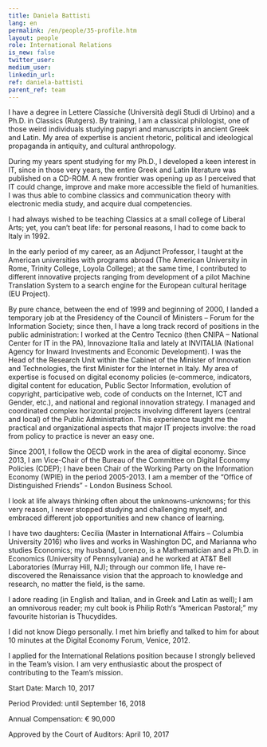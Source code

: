```yaml
---
title: Daniela Battisti
lang: en
permalink: /en/people/35-profile.htm
layout: people
role: International Relations
is_new: false
twitter_user:
medium_user:
linkedin_url:
ref: daniela-battisti
parent_ref: team
---
```

I have a degree in Lettere Classiche (Università degli Studi di Urbino) and a Ph.D. in Classics (Rutgers). By training, I am a classical philologist, one of those weird individuals studying papyri and manuscripts in ancient Greek and Latin.  My area of expertise is ancient rhetoric, political and ideological propaganda in antiquity, and cultural anthropology.

During my years spent studying for my Ph.D., I developed a keen interest in IT, since in those very years, the entire Greek and Latin literature was published on a CD-ROM. A new frontier was opening up as I perceived that IT could change, improve and make more accessible the field of humanities. I was thus able to combine classics and communication theory with electronic media study, and acquire dual competencies.

I had always wished to be teaching Classics at a small college of Liberal Arts; yet, you can’t beat life: for personal reasons, I had to come back to Italy in 1992.

In the early period of my career, as an Adjunct Professor, I taught at the American universities with programs abroad (The American University in Rome, Trinity College, Loyola College); at the same time, I contributed  to different innovative projects ranging from development of a pilot Machine Translation System to a search engine for the European cultural heritage (EU Project).

By pure chance, between the end of 1999 and beginning of 2000, I landed a temporary job at the Presidency of the Council of Ministers – Forum for the Information Society; since then, I have a long track record of positions in the public administration: I worked at the Centro Tecnico (then CNIPA – National Center for IT in the PA), Innovazione Italia and lately at INVITALIA (National Agency for Inward Investments and Economic Development). I was the Head of the Research Unit within the Cabinet of the Minister of Innovation and Technologies, the first Minister for the Internet in Italy. My area of expertise is focused on digital economy policies (e-commerce, indicators, digital content for education, Public Sector Information, evolution of copyright, participative web, code of conducts on the Internet, ICT and Gender, etc.), and national and regional innovation strategy. I managed and coordinated complex horizontal projects involving different layers (central and local) of the Public Administration. This experience taught me the practical and organizational aspects that major IT projects involve: the road from policy to practice is never an easy one.

Since 2001, I follow the OECD work in the area of digital economy. Since 2013, I am Vice-Chair of the Bureau of the Committee on Digital Economy Policies (CDEP); I have been Chair of the Working Party on the Information Economy (WPIE) in the period 2005-2013. I am a member of the “Office of Distinguished Friends” - London Business School.

I look at life always thinking often about the unknowns-unknowns; for this very reason, I never stopped studying and challenging myself, and embraced different job opportunities and new chance of learning.

I have two daughters: Cecilia (Master in International Affairs – Columbia University 2016) who lives and works in Washington DC, and Marianna who studies Economics; my husband, Lorenzo, is a Mathematician and a Ph.D. in Economics (University of Pennsylvania) and he worked at AT&T Bell Laboratories (Murray Hill, NJ); through our common life, I have re-discovered the Renaissance vision that the approach to knowledge and research, no matter the field, is the same.

I adore reading (in English and Italian, and in Greek and Latin as well); I am an omnivorous reader; my cult book is Philip Roth‘s “American Pastoral;” my favourite historian is Thucydides.

I did not know Diego personally. I met him briefly and talked to him for about 10 minutes at the Digital Economy Forum, Venice, 2012.

I applied for the International Relations position because I strongly believed in the Team’s vision. I am very enthusiastic about the prospect of contributing to the Team’s mission.

Start Date: March 10, 2017

Period Provided: until September 16, 2018

Annual Compensation:  € 90,000

Approved by the Court of Auditors:  April 10, 2017
